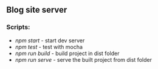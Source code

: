 ## Blog site server

### Scripts:

- _npm start_ - start dev server
- _npm test_ - test with mocha
- _npm run build_ - build project in dist folder
- _npm run serve_ - serve the built project from dist folder

